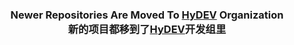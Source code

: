 <h3 align="center">
Newer Repositories Are Moved To <a href="https://github.com/HyDevelop">HyDEV</a> Organization<br>
新的项目都移到了<a href="https://github.com/HyDevelop">HyDEV</a>开发组里
</h3>

 
